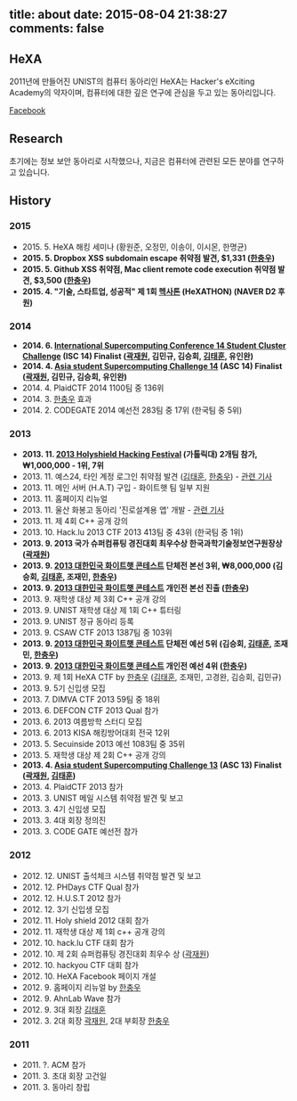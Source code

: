 title: about
date: 2015-08-04 21:38:27
comments: false
---
## HeXA

2011년에 만들어진 UNIST의 컴퓨터 동아리인 HeXA는 Hacker's eXciting Academy의 약자이며, 컴퓨터에 대한 깊은 연구에 관심을 두고 있는 동아리입니다. 

[Facebook](https://www.facebook.com/unist.hexa)


## Research

초기에는 정보 보안 동아리로 시작했으나, 지금은 컴퓨터에 관련된 모든 분야를 연구하고 있습니다.


## History

### 2015

- 2015\. 5\. HeXA 해킹 세미나 (황원준, 오정민, 이송이, 이시몬, 한명균)
- **2015\. 5\. Dropbox XSS subdomain escape 취약점 발견, $1,331 ([한충우][1])**
- **2015\. 5\. Github XSS 취약점, Mac client remote code execution 취약점 발견, $3,500 ([한충우][1])**
- **2015\. 4\. "기술, 스타트업, 성공적" 제 1회 [헥사톤](https://www.facebook.com/HeXATHON) (HeXATHON) (NAVER D2 후원)**

### 2014

- **2014\. 6\. [International Supercomputing Conference 14 Student Cluster Challenge](http://www.isc-events.com/isc14/student-cluster-competition.html) (ISC 14) Finalist ([곽재원][3], 김민규, 김승회, [김태훈][2], 유인완)**
- **2014\. 4\. [Asia student Supercomputing Challenge 14](http://www.asc-events.org/ASC14/index14en.php) (ASC 14) Finalist ([곽재원][3], 김민규, 김승회, 유인완)**
- 2014\. 4\. PlaidCTF 2014 1100팀 중 136위
- 2014\. 3\. [한충우][1] 효과
- 2014\. 2\. CODEGATE 2014 예선전 283팀 중 17위 (한국팀 중 5위)

### 2013

- **2013\. 11\. [2013 Holyshield Hacking Festival](https://www.facebook.com/CATHolyShield/photos/a.438453622859643.95021.270853396286334/634153726622964) (가톨릭대) 2개팀 참가, ₩1,000,000 - 1위, 7위**
- 2013\. 11\. 예스24, 타인 계정 로그인 취약점 발견 ([김태훈][2], [한충우][1]) - [관련 기사](http://dailysecu.com/news_view.php?article_id=5781&pg=&view_url=/index.php&ct=)
- 2013\. 11\. 메인 서버 (H.A.T) 구입 - 화이트햇 팀 일부 지원
- 2013\. 11\. 홈페이지 리뉴얼
- 2013\. 11\. 울산 화봉고 동아리 '진로설계용 앱' 개발 - [관련 기사](http://www.newsis.com/ar_detail/view.html?ar_id=NISX20131106_0012492743&cID=10814&pID=10800)
- 2013\. 11\. 제 4회 C++ 공개 강의
- 2013\. 10\. Hack.lu 2013 CTF 2013 413팀 중 43위 (한국팀 중 1위)
- **2013\. 9\. 2013 국가 슈퍼컴퓨팅 경진대회 최우수상 한국과학기술정보연구원장상 ([곽재원][3])**
- **2013\. 9\. [2013 대한민국 화이트햇 콘테스트](http://www.whitehatcontest.com/) 단체전 본선 3위, ₩8,000,000 (김승회, [김태훈][2], 조재민, [한충우][1])**
- **2013\. 9\. [2013 대한민국 화이트햇 콘테스트](http://www.whitehatcontest.com/) 개인전 본선 진출 ([한충우][1])**
- 2013\. 9\. 재학생 대상 제 3회 C++ 공개 강의
- 2013\. 9\. UNIST 재학생 대상 제 1회 C++ 튜터링
- 2013\. 9\. UNIST 정규 동아리 등록
- 2013\. 9\. CSAW CTF 2013 1387팀 중 103위
- **2013\. 9\. [2013 대한민국 화이트햇 콘테스트](http://www.whitehatcontest.com/) 단체전 예선 5위 (김승회, [김태훈][2], 조재민, [한충우][1])**
- **2013\. 9\. [2013 대한민국 화이트햇 콘테스트](http://www.whitehatcontest.com/) 개인전 예선 4위 ([한충우][1])**
- 2013\. 9\. 제 1회 HeXA CTF by [한충우][1] ([김태훈][2], 조재민, 고경완, 김승회, 김민규)
- 2013\. 9\. 5기 신입생 모집
- 2013\. 7\. DIMVA CTF 2013 59팀 중 18위
- 2013\. 6\. DEFCON CTF 2013 Qual 참가
- 2013\. 6\. 2013 여름방학 스터디 모집
- 2013\. 6\. 2013 KISA 해킹방어대회 전국 12위
- 2013\. 5\. Secuinside 2013 예선 1083팀 중 35위
- 2013\. 5\. 재학생 대상 제 2회 C++ 공개 강의
- **2013\. 4\. [Asia student Supercomputing Challenge 13](http://www.asc-events.org/13en/index13en.php) (ASC 13) Finalist ([곽재원][3], [김태훈][2])**
- 2013\. 4\. PlaidCTF 2013 참가
- 2013\. 3\. UNIST 메일 시스템 취약점 발견 및 보고
- 2013\. 3\. 4기 신입생 모집
- 2013\. 3\. 4대 회장 정의진
- 2013\. 3\. CODE GATE 예선전 참가

### 2012

- 2012\. 12\. UNIST 출석체크 시스템 취약점 발견 및 보고
- 2012\. 12\. PHDays CTF Qual 참가
- 2012\. 12\. H.U.S.T 2012 참가
- 2012\. 12\. 3기 신입생 모집
- 2012\. 11\. Holy shield 2012 대회 참가
- 2012\. 11\. 재학생 대상 제 1회 c++ 공개 강의
- 2012\. 10\. hack.lu CTF 대회 참가
- 2012\. 10\. 제 2회 슈퍼컴퓨팅 경진대회 최우수 상 ([곽재원][3])
- 2012\. 10\. hackyou CTF 대회 참가
- 2012\. 10\. HeXA Facebook 페이지 개설
- 2012\. 9\. 홈페이지 리뉴얼 by [한충우][1]
- 2012\. 9\. AhnLab Wave 참가
- 2012\. 9\. 3대 회장 [김태훈][2]
- 2012\. 3\. 2대 회장 [곽재원][3], 2대 부회장 [한충우][1]

### 2011

- 2011\. ?\. ACM 참가
- 2011\. 3\. 초대 회장 고건일
- 2011\. 3\. 동아리 창립

[1]: http://blog.tunz.kr/category/Profile
[2]: http://carpedm20.github.io/
[3]: https://kr.linkedin.com/pub/jaewon-kwak/93/a40/113
